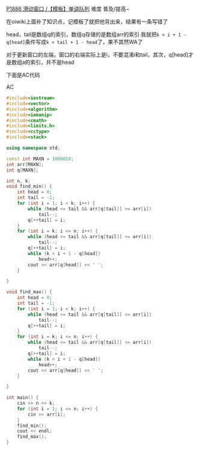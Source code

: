 [P1886 滑动窗口 /【模板】单调队列](https://www.luogu.com.cn/problem/P1886)
难度
普及/提高−

在oiwiki上面补了知识点，记模板了就把他背出来，结果有一条写错了

head，tail是数组q的索引，数组q存储的是数组arr的索引
我就把`k < i + 1 - q[head]`条件写成`k < tail + 1 - head`了，果不其然WA了

对于更新窗口的左端，窗口的右端实际上是i，不要混淆i和tail，其次，q[head]才是数组a的索引，并不是head

下面是AC代码

AC
```c++
#include<iostream>
#include<vector>
#include<algorithm>
#include<iomanip>
#include<cmath>
#include<limits.h>
#include<cctype>
#include<stack>

using namespace std;

const int MAXN = 1000010;
int arr[MAXN];
int q[MAXN];

int n, k;
void find_min() {
	int head = 0;
	int tail = -1;
	for (int i = 1; i < k; i++) {
		while (head <= tail && arr[q[tail]] >= arr[i])
			tail--;
		q[++tail] = i;
	}
	for (int i = k; i <= n; i++) {
		while (head <= tail && arr[q[tail]] >= arr[i])
			tail--;
		q[++tail] = i;
		while (k < i + 1 - q[head])
			head++;
		cout << arr[q[head]] << ' ';
	}

}

void find_max() {
	int head = 0;
	int tail = -1;
	for (int i = 1; i < k; i++) {
		while (head <= tail && arr[q[tail]] <= arr[i])
			tail--;
		q[++tail] = i;
	}
	for (int i = k; i <= n; i++) {
		while (head <= tail && arr[q[tail]] <= arr[i])
			tail--;
		q[++tail] = i;
		while (k < i + 1 - q[head])
			head++;
		cout << arr[q[head]] << ' ';
	}

}

int main() {
	cin >> n >> k;
	for (int i = 1; i <= n; i++) {
		cin >> arr[i];
	}
	find_min();
	cout << endl;
	find_max();
}
```
